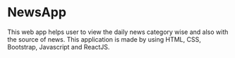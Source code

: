 # NewsApp
This web app helps user to view the daily news category wise and also with the source of news. This application is made by using HTML, CSS, Bootstrap, Javascript and ReactJS.
